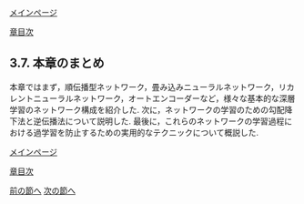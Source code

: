 [メインページ](../../index.markdown)

[章目次](./chap3.md)
## 3.7. 本章のまとめ

本章ではまず，順伝播型ネットワーク，畳み込みニューラルネットワーク，リカレントニューラルネットワーク，オートエンコーダーなど，様々な基本的な深層学習のネットワーク構成を紹介した.
次に，ネットワークの学習のための勾配降下法と逆伝播法について説明した.
最後に，これらのネットワークの学習過程における過学習を防止するための実用的なテクニックについて概説した.


[メインページ](../../index.markdown)

[章目次](./chap3.md)

[前の節へ](./subsection_06.md) [次の節へ](./subsection_08.md)


